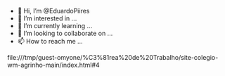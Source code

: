 - 👋 Hi, I’m @EduardoPiires
- 👀 I’m interested in ...
- 🌱 I’m currently learning ...
- 💞️ I’m looking to collaborate on ...
- 📫 How to reach me ...

<!---
EduardoPiires/EduardoPiires is a ✨ special ✨ repository because its `README.md` (this file) appears on your GitHub profile.
You can click the Preview link to take a look at your changes.
--->

file:///tmp/guest-omyone/%C3%81rea%20de%20Trabalho/site-colegio-wm-agrinho-main/index.html#4
